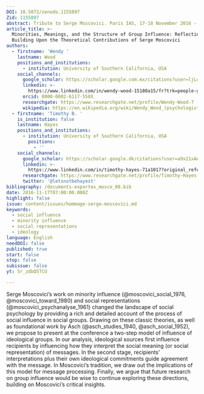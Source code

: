 ```yaml
---
DOI: 10.5072/zenodo.1155897
Zid: 1155897
abstract: Tribute to Serge Moscovici. Paris IAS, 17-18 November 2016 - Session 2
article_title: >-
  Minorities, Meanings, and the Structure of Group Influence: Reflecting and
  Building Upon the Theoretical Contributions of Serge Moscovici
authors:
  - firstname: 'Wendy '
    lastname: Wood
    positions_and_institutions:
      - institution: University of Southern California, USA
    social_channels:
      google_scholar: https://scholar.google.com.mx/citations?user=ljLqYGEAAAAJ&hl=it
      linkedin: >-
        https://www.linkedin.com/in/wendy-wood-15180a15/fr?trk=people-guest_people_search-card
      orcid: 0000-0002-6117-558X
      researchgate: https://www.researchgate.net/profile/Wendy-Wood-7
      wikipedia: https://en.wikipedia.org/wiki/Wendy_Wood_(psychologist)
  - firstname: 'Timothy B. '
    is_institution: false
    lastname: Hayes
    positions_and_institutions:
      - institution: University of Southern California, USA
        positions:
          - ''
    social_channels:
      google_scholar: https://scholar.google.dk/citations?user=a9x21xAAAAAJ&hl=ja
      linkedin: >-
        https://www.linkedin.com/in/timothy-hayes-71a1017?original_referer=https%3A%2F%2Fwww.google.com%2F
      researchgate: https://www.researchgate.net/profile/Timothy-Hayes-2
      twitter: '@letsnotbehayest'
bibliography: /documents-exportes_mosco_08.bib
date: 2016-11-17T07:00:00.000Z
highlight: false
issue: content/issues/hommage-serge-moscovici.md
keywords:
  - social influence
  - minority influence
  - social representations
  - ideology
language: English
needDOI: false
published: true
start: false
stop: false
subissue: false
yt: 5r_zdbQ5TCU

---
```


Serge Moscovici’s work on minority influence (@moscovici_social_1976, @moscovici_toward_1980) and social representations (@moscovici_psychanalyse_1961) changed the landscape of social psychology by providing a rich and detailed account of the process of social influence in social groups. Drawing on these classic theories, as well as foundational work by Asch (@asch_studies_1940, @asch_social_1952), we propose to present at the conference a two-step model of influence of ideological groups. In our analysis, ideological sources first influence recipients by influencing how they interpret the social meaning (or social representation) of messages. In the second stage, recipients’ interpretations plus their own ideological commitments guide agreement with the message. In Moscovici’s tradition, we draw out the implications of this model for message processing. Finally, we argue that future research on group influence would be wise to continue exploring these directions, building on Moscovici’s critical insights.

<Youtube yt="5r_zdbQ5TCU" caption="Minorities Meanings and the Structure of Group Influence"></Youtube>